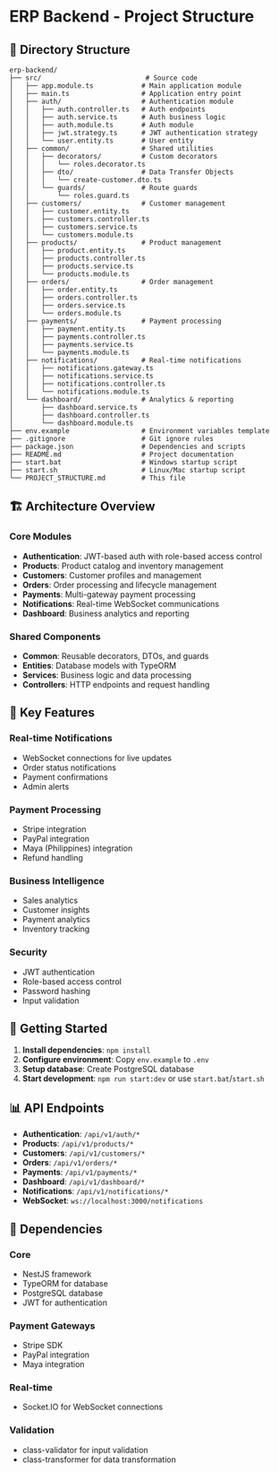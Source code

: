 # ERP Backend - Project Structure

## 📁 Directory Structure

```
erp-backend/
├── src/                          # Source code
│   ├── app.module.ts            # Main application module
│   ├── main.ts                  # Application entry point
│   ├── auth/                    # Authentication module
│   │   ├── auth.controller.ts   # Auth endpoints
│   │   ├── auth.service.ts      # Auth business logic
│   │   ├── auth.module.ts       # Auth module
│   │   ├── jwt.strategy.ts      # JWT authentication strategy
│   │   └── user.entity.ts       # User entity
│   ├── common/                  # Shared utilities
│   │   ├── decorators/          # Custom decorators
│   │   │   └── roles.decorator.ts
│   │   ├── dto/                 # Data Transfer Objects
│   │   │   └── create-customer.dto.ts
│   │   └── guards/              # Route guards
│   │       └── roles.guard.ts
│   ├── customers/               # Customer management
│   │   ├── customer.entity.ts
│   │   ├── customers.controller.ts
│   │   ├── customers.service.ts
│   │   └── customers.module.ts
│   ├── products/                # Product management
│   │   ├── product.entity.ts
│   │   ├── products.controller.ts
│   │   ├── products.service.ts
│   │   └── products.module.ts
│   ├── orders/                  # Order management
│   │   ├── order.entity.ts
│   │   ├── orders.controller.ts
│   │   ├── orders.service.ts
│   │   └── orders.module.ts
│   ├── payments/                # Payment processing
│   │   ├── payment.entity.ts
│   │   ├── payments.controller.ts
│   │   ├── payments.service.ts
│   │   └── payments.module.ts
│   ├── notifications/           # Real-time notifications
│   │   ├── notifications.gateway.ts
│   │   ├── notifications.service.ts
│   │   ├── notifications.controller.ts
│   │   └── notifications.module.ts
│   └── dashboard/               # Analytics & reporting
│       ├── dashboard.service.ts
│       ├── dashboard.controller.ts
│       └── dashboard.module.ts
├── env.example                  # Environment variables template
├── .gitignore                   # Git ignore rules
├── package.json                 # Dependencies and scripts
├── README.md                    # Project documentation
├── start.bat                    # Windows startup script
├── start.sh                     # Linux/Mac startup script
└── PROJECT_STRUCTURE.md         # This file
```

## 🏗️ Architecture Overview

### **Core Modules**
- **Authentication**: JWT-based auth with role-based access control
- **Products**: Product catalog and inventory management
- **Customers**: Customer profiles and management
- **Orders**: Order processing and lifecycle management
- **Payments**: Multi-gateway payment processing
- **Notifications**: Real-time WebSocket communications
- **Dashboard**: Business analytics and reporting

### **Shared Components**
- **Common**: Reusable decorators, DTOs, and guards
- **Entities**: Database models with TypeORM
- **Services**: Business logic and data processing
- **Controllers**: HTTP endpoints and request handling

## 🔧 Key Features

### **Real-time Notifications**
- WebSocket connections for live updates
- Order status notifications
- Payment confirmations
- Admin alerts

### **Payment Processing**
- Stripe integration
- PayPal integration
- Maya (Philippines) integration
- Refund handling

### **Business Intelligence**
- Sales analytics
- Customer insights
- Payment analytics
- Inventory tracking

### **Security**
- JWT authentication
- Role-based access control
- Password hashing
- Input validation

## 🚀 Getting Started

1. **Install dependencies**: `npm install`
2. **Configure environment**: Copy `env.example` to `.env`
3. **Setup database**: Create PostgreSQL database
4. **Start development**: `npm run start:dev` or use `start.bat`/`start.sh`

## 📊 API Endpoints

- **Authentication**: `/api/v1/auth/*`
- **Products**: `/api/v1/products/*`
- **Customers**: `/api/v1/customers/*`
- **Orders**: `/api/v1/orders/*`
- **Payments**: `/api/v1/payments/*`
- **Dashboard**: `/api/v1/dashboard/*`
- **Notifications**: `/api/v1/notifications/*`
- **WebSocket**: `ws://localhost:3000/notifications`

## 🔗 Dependencies

### **Core**
- NestJS framework
- TypeORM for database
- PostgreSQL database
- JWT for authentication

### **Payment Gateways**
- Stripe SDK
- PayPal integration
- Maya integration

### **Real-time**
- Socket.IO for WebSocket connections

### **Validation**
- class-validator for input validation
- class-transformer for data transformation
